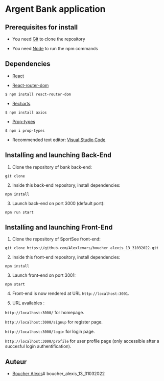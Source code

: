 # Argent Bank application


## Prerequisites for install

- You need [Git](https://git-scm.com) to clone the repository

- You need [Node](https://nodejs.org/en/) to run the npm commands


## Dependencies

- [React](https://reactjs.org)

- [React-router-dom](https://reactrouter.com/web/guides/quick-start) 

`$ npm install react-router-dom`

- [Recharts](https://recharts.org/en-US)


`$ npm install axios`  

- [Prop-types](https://www.npmjs.com/package/prop-types)  

`$ npm i prop-types`

- Recommended text editor: [Visual Studio Code](https://code.visualstudio.com)



## Installing and launching Back-End

1. Clone the repository of bank back-end:   

`git clone `


2. Inside this back-end repository, install dependencies:   

`npm install`


3. Launch back-end on port 3000 (default port):   

`npm run start`



## Installing and launching Front-End

1. Clone the repository of SportSee front-end:   

`git clone https://github.com/Alexlemars/boucher_alexis_13_31032022.git`



2. Inside this front-end repository, install dependencies:   

`npm install`



3. Launch front-end on port 3001:   

`npm start`



4. Front-end is now rendered at URL `http://localhost:3001`.


5. URL availables :   

`http://localhost:3000/` for homepage.

`http://localhost:3000/signup`   for register page.

`http://localhost:3000/login`    for login page.

`http://localhost:3000/profile`   for user profile page (only accessible after a succesful login authentification).





## Auteur
* [Boucher Alexis](https://github.com/Alexlemars)# boucher_alexis_13_31032022
